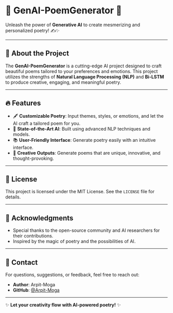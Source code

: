 # 🌟 GenAI-PoemGenerator 🌟
Unleash the power of **Generative AI** to create mesmerizing and personalized poetry! ✍️✨

---

## 🚀 About the Project
The **GenAI-PoemGenerator** is a cutting-edge AI project designed to craft beautiful poems tailored to your preferences and emotions. This project utilizes the strengths of **Natural Language Processing (NLP)** and **Bi-LSTM** to produce creative, engaging, and meaningful poetry.

---

## 🔥 Features
- 🖋️ **Customizable Poetry**: Input themes, styles, or emotions, and let the AI craft a tailored poem for you.
- 🤖 **State-of-the-Art AI**: Built using advanced NLP techniques and models.
- 📚 **User-Friendly Interface**: Generate poetry easily with an intuitive interface.
- 🌈 **Creative Outputs**: Generate poems that are unique, innovative, and thought-provoking.

---

## 📜 License
This project is licensed under the MIT License. See the `LICENSE` file for details.

---

## 🌟 Acknowledgments
- Special thanks to the open-source community and AI researchers for their contributions.
- Inspired by the magic of poetry and the possibilities of AI.

---

## 📧 Contact
For questions, suggestions, or feedback, feel free to reach out:
- **Author**: Arpit-Moga
- **GitHub**: [@Arpit-Moga](https://github.com/Arpit-Moga)

---

✨ **Let your creativity flow with AI-powered poetry!** ✨
```

